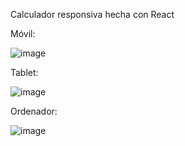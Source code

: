 Calculador responsiva hecha con React

Móvil:


![image](https://github.com/user-attachments/assets/f1729662-29ac-4b76-93c8-d38122c5b640)



Tablet:



![image](https://github.com/user-attachments/assets/b0e7ae07-0725-49f8-9f87-0c7c88c3ad17)



Ordenador:



![image](https://github.com/user-attachments/assets/8dc3401e-120f-4130-a61a-7787e9393bfd)


